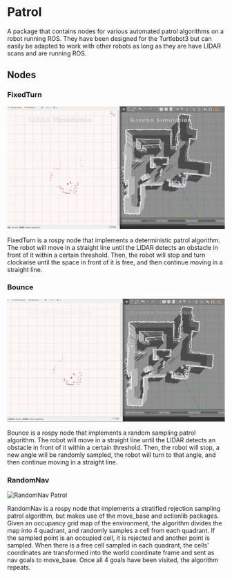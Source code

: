 # Patrol

A package that contains nodes for various automated patrol algorithms on a robot running ROS. They have been designed for the Turtlebot3 but can easily be adapted to work with other robots as long as they are have LIDAR scans and are running ROS.

## Nodes

### FixedTurn

![FixedTurn Patrol](https://github.com/Cornell-Tech-Turtlebot/patrol/blob/master/images/fixedturn.gif)

FixedTurn is a rospy node that implements a deterministic patrol algorithm. The robot will move in a straight line until the LIDAR detects an obstacle in front of it within a certain threshold. Then, the robot will stop and turn clockwise until the space in front of it is free, and then continue moving in a straight line.

### Bounce

![Bounce Patrol](https://github.com/Cornell-Tech-Turtlebot/patrol/blob/master/images/bounce.gif)

Bounce is a rospy node that implements a random sampling patrol algorithm. The robot will move in a straight line until the LIDAR detects an obstacle in front of it within a certain threshold. Then, the robot will stop, a new angle will be randomly sampled, the robot will turn to that angle, and then continue moving in a straight line.


### RandomNav

![RandomNav Patrol](https://github.com/Cornell-Tech-Turtlebot/patrol/blob/master/images/randomnav.gif)

RandomNav is a rospy node that implements a stratified rejection sampling patrol algorithm, but makes use of the move_base and actionlib packages. Given an occupancy grid map of the environment, the algorithm divides the map into 4 quadrant, and randomly samples a cell from each quadrant. If the sampled point is an occupied cell, it is rejected and another point is sampled. When there is a free cell sampled in each quadrant, the cells' coordinates are transformed into the world coordinate frame and sent as nav goals to move_base. Once all 4 goals have been visited, the algorithm repeats.


